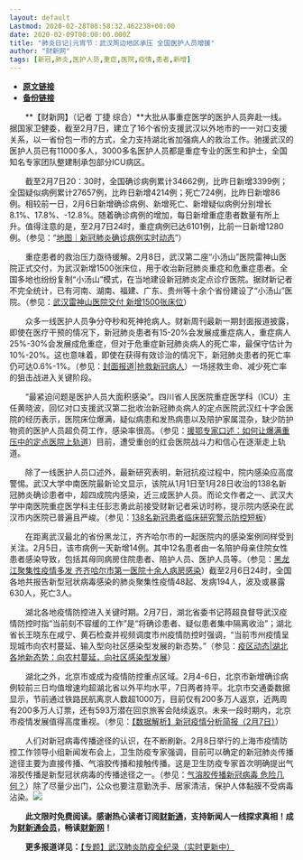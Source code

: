 ```yaml
---
layout: default
Lastmod: 2020-02-28T08:58:32.462238+00:00
date: 2020-02-09T00:00:00.000Z
title: "肺炎日记|元宵节：武汉周边地区承压 全国医护人员增援"
author: "财新网"
tags: [新冠,肺炎,医护人员,重症,医院,疫情,患者,新增]
---
```


* [**原文链接**](http://www.caixin.com/2020-02-09/101513223.html)
* [**备份链接**](http://archive.is/RTV3B)


　　**【财新网】（记者 丁捷 综合）**大批从事重症医学的医护人员奔赴一线。据国家卫健委，截至2月7日，建立了16个省份支援武汉以外地市的一一对口支援关系，以一省份包一市的方式，全力支持湖北省加强病人的救治工作。驰援武汉的医护人员已有11000多人，3000多名医护人员都是重症专业的医生和护士，全国知名专家团队整建制承包部分ICU病区。

　　截至2月7日20：30时，全国确诊病例累计34662例，比昨日新增3399例；全国疑似病例累计27657例，比昨日新增4214例；死亡724例，比昨日新增86例。相较前一日，2月6日新增确诊病例、新增死亡、新增疑似病例分别增长8.1%、17.8%、-12.8%。随着确诊病例的增加，每日新增重症患者数量有所上升。值得注意的是，至2月7日24时，重症病例已达6101例，比前一日新增1280例。（参见：“[地图｜新冠肺炎确诊病例实时动态](http://datanews.caixin.com/interactive/2020/pneumonia-h5/)”）

　　重症患者的救治压力亟待缓解。2月8日，武汉第二座“小汤山”医院雷神山医院正式交付，为武汉新增1500张床位，用于收治新冠肺炎重症和危重症患者。全国多地也纷纷复制“小汤山”模式，在当地建设新冠肺炎定点诊疗医院。据财新记者不完全统计，已有河南、湖南、福建、广东、贵州等十余个省份建设了“小汤山”医院。（参见：[武汉雷神山医院交付 新增1500张床位](http://companies.caixin.com/2020-02-08/101513170.html)）

　　众多一线医护人员争分夺秒和死神抢病人。财新周刊最新一期封面报道披露，即使在医疗干预的情况下，新冠肺炎患者有15-20%会发展成重症病人，重症病人25%-30%会发展成危重症，但对于危重症新冠肺炎病人的死亡率，最保守估计为10%-20%。这也意味着，即使在获得有效诊治的情况下，新冠肺炎患者的死亡率仍可达0.6%-1%。（参见：[封面报道|抢救新冠病人](http://weekly.caixin.com/2020-02-07/101512870_1.html)）一场拯救生命、减少死亡率的狙击战进入关键阶段。

　　“最紧迫问题是医护人员大面积感染”。四川省人民医院重症医学科（ICU）主任黄晓波，回忆对口支援武汉第二批收治新冠肺炎病人的定点医院武汉红十字会医院的经历表示，医院床位爆满，疑似病患和发热病患以及陪护家属混杂，缺少防护物资的医护人员超负荷工作，感染率很高。（参见：[援鄂专家口述：如何让爆满重压中的定点医院上轨道](http://china.caixin.com/2020-02-08/101513121.html)）目前，遭受重创的红会医院战斗力和信心在逐渐走上轨道。

　　除了一线医护人员口述外，最新研究表明，新冠抗疫过程中，院内感染应高度警惕。武汉大学中南医院最新论文显示，该院从1月1日至1月28日收治的138名新冠肺炎确诊患者中，超四成院内感染，近三成医护人员。而论文作者之一、武汉大学中南医院重症医学科主任彭志勇此前接受财新记者采访时称，提示院内感染在武汉市内医院已普遍且严峻。（参见：[138名新冠患者临床研究警示防控短板](http://www.caixin.com/2020-02-08/101513144.html)）

　　在距离武汉最北的省份黑龙江，齐齐哈尔市的一起医院内的感染案例同样受到关注。2月5日，该市病例一天新增14例。其中12名患者由一名陪护母亲住院女性患者感染导致，包括其母同病房住院患者、陪护人员、医护人员等。（参见：[黑龙江聚集性疫情多发 齐齐哈尔市第一医院十余人病房感染](http://www.caixin.com/2020-02-08/101512992.html)）截至2月6日24时，全国各地共报告新型冠状病毒感染的肺炎聚集性疫情48起、发病194人，波及或暴露630人，死亡3人。

　　湖北各地疫情防控进入关键时期。2月7日，湖北省委书记蒋超良督导武汉疫情防控时指“当前刻不容缓的工作”是“将确诊患者、疑似患者集中隔离收治”；湖北省长王晓东在咸宁、黄石检查并视频调度市州疫情防控时强调，“当前市州疫情呈现城市向农村蔓延、输入型向社区感染型发展的新态势。”（参见：[疫区动态|湖北各地新态势：向农村蔓延，向社区感染型发展](http://china.caixin.com/2020-02-08/101513127.html)）

　　湖北之外，北京市或成为疫情防控重点区域。2月4-6日，北京市新增确诊病例较前三日均值增速均超湖北省以外平均水平，7日两者持平。北京市交通委数据显示，节前通过铁路民航离京人数超1000万，目前仅有200多万人返京，近两周有200多万人订票，还有593万潜在回京旅客会陆续返京。未来一段时期内，北京市疫情发展值得高度重视。（参见：[【数据解析】新冠疫情分析简报（2月7日）](http://database.caixin.com/2020-02-08/101513079.html)）

　　人们对新冠病毒传播途径的认识，在不断刷新。2月8日举行的上海市疫情防控工作领导小组新闻发布会上，卫生防疫专家强调，目前可以确定的新冠肺炎传播途径主要为直接传播、气溶胶传播和接触传播。这是卫生防疫专家首次明确提出气溶胶传播是新型冠状病毒的传播途径之一。（参见：[气溶胶传播新冠病毒 危险几何？](http://www.caixin.com/2020-02-06/101512366.html)）除了尽量少出门，公众也要注意勤洗手、居家清洁，保护人体黏膜不受病毒沾染。[![](/images/post/d02a42d9cb3dec9320e5f550278911c7.ico)](http://www.caixin.com/2020-02-09/101513223.html)

　　**此文限时免费阅读。感谢热心读者订阅[财新通](http://mall.caixin.com/mall/web/product/product.html?id=733&originReferrer=appfree&channelSource=appfree)，支持新闻人一线探求真相！成为[财新通会员](http://mall.caixin.com/mall/web/list/list.html?type=127&originReferrer=appfree&channelSource=appfree)，畅读[财新网](https://datayi.cn/1lnZaaidYRRn)！**

　　**更多报道详见：**[【专题】武汉肺炎防疫全纪录（实时更新中）](http://m.app.caixin.com/m_topic_detail/1473.html)

